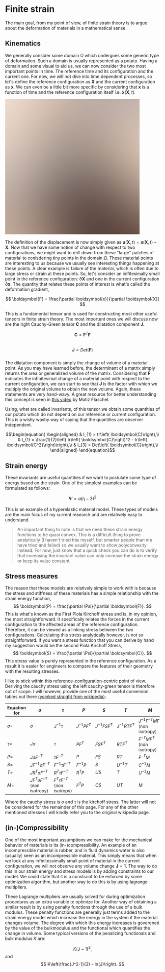 <!-- ---
# layout: default
title:  "Finite strain page"
date:   2025-09-28
categories: Jekyll update
theme: jekyll-theme-cayman
--- -->
# Finite strain
The main goal, from my point of view, of finite strain theory is to argue about the deformation of materials in a mathematical sense. 


## Kinematics
We generally consider some domain $\Omega$ which undergoes some generic type of deformation.
Such a domain is usually represented as a potato.
Having a domain and some visual to aid us, we can now consider the two most important points in time.
The reference time and its configuration and the current one.
For now, we will not dive into time dependent processes, so let's define the reference configuration as $\boldsymbol{X}$ and the current configuration as $\boldsymbol{x}$.
We can even be a little bit more specific by considering that $\boldsymbol{x}$ is a function of time and the reference configuration itself i.e. $\boldsymbol{x}(\boldsymbol{X}, t)$.

![Tempfigure](/images/pic01.jpg)

The definition of the displacement is now simply given as $\boldsymbol{u}(\boldsymbol{X}, t) = \boldsymbol{x}(\boldsymbol{X}, t) - \boldsymbol{X}$.
Now that we have some notion of change with respect to two configurations, we might want to drill down from these "large" patches of material to conisdering tiny points in the domain $\Omega$.
These material points are interesting to us because we usually see interesting things happening at these points.
A clear example is failure of the material, which is often due to large stress or strain at these points.
So, let's consider an inifitesimally small point in the reference configuration: $\partial\boldsymbol{X}$ and one in the current configuration $\partial\boldsymbol{x}$.
The quantity that relates these points of interest is what's called the deformation gradient,


$$  
    \boldsymbol{F} = \frac{\partial \boldsymbol{x}}{\partial \boldsymbol{X}} 
$$  

This is a fundamental tensor and is used for constructing most other useful tensors in finite strain theory.
The most important ones we will discuss now are the right Cauchy-Green tensor $\boldsymbol{C}$ and the dilatation component $\boldsymbol{J}$.

$$  
    \boldsymbol{C} = \boldsymbol{F}^{T}\boldsymbol{F}
$$  
$$  
    \boldsymbol{J} = Det\left(\boldsymbol{F}\right)
$$  
The dilatation component is simply the change of volume of a material point. 
As you may have learned before, the determinant of a matrix simply returns the area or generalized volume of the matrix.
Considering that $\boldsymbol{F}$ indicates the infinitesimal change of a material point with respect to the current configuration, we can start to see that $\boldsymbol{J}$ is the factor with which we multiply the original volume to obtain the new volume. 
Again, these statements are very hand-wavy. 
A great resource for better understanding this concept is seen in [this video](https://www.youtube.com/watch?v=u6sVUzIHuIg) by Motiz Flaschel.

Using, what are called invariants, of this tensor we obtain some quantities of our potato which do not depend on our reference or current configuration.
This is a wishy washy way of saying that the quantities are observer independent.

$$\begin{equation}
    \begin{aligned}
        & I_{1} = tr\left( \boldsymbol{C}\right),\\
        & I_{1} = \frac{1}{2}\left( tr\left( \boldsymbol{C}\right)^2 -  tr\left( \boldsymbol{C^2}\right)\right),\\
        & I_{3} = Det\left( \boldsymbol{C}\right),\\
    \end{aligned}
\end{equation}$$


## Strain energy
These invariants are useful quantities if we want to postulate some type of energy based on the strain.
One of the simplest examples can be formulated as follows:

$$
    \Psi = a(I_{1}-3)^2
$$

This is an example of a hyperelastic material model.
These types of models are the main focus of my current research and are relatively easy to understand.

>An important thing to note is that we need these strain energy functions to be quasi convex.
This is a difficult thing to prove analytically (I haven't tried this myself, but smarter people than me have tried and failed) so we usually want to show polyconvexity instead.
For now, just know that a quick check you can do is to verify that increasing the invariant value can only increase the strain energy or keep its value constant.


## Stress measures
The reason that these models are relatively simple to work with is because the stress and stiffness of these materials has a simple relationship with the strain energy function, 
$$
    \boldsymbol{P} = \frac{\partial \Psi}{\partial \boldsymbol{F}}.
$$
This is what's known as the First Piola Kirchoff stress and is, in my opinion, the most straightforward.
It specifically relates the forces in the current configuration to the affected areas of the reference configuration.
Therefore, it can be viewed as a linking stress between the two configurations.
Calculating this stress analytically however, is not so straightforward.
If you want a stress function that you can derive by hand my suggestion would be the second Piola Kirchoff Stress, 
$$
    \boldsymbol{S} = \frac{\partial \Psi}{\partial \boldsymbol{C}}.
$$
This stress value is purely represented in the reference configuration.
As a result it is easier for engineers to compare the features of their geometry with the resulting stresses.

I like to stick within this reference-configuration-centric point of view.
Deriving the cauchy stress using the left cauchy-green tensor is therefore out of scope.
I will however, provide one of the most useful conversion tables out there [(yoinked straight from wikipedia)](https://en.wikipedia.org/wiki/Alternative_stress_measures):


| Equation for | $\sigma$                              | $\tau$                            | $P$            | $S$             | $T$             | $M$                                 |
| ------------ | ------------------------------------- | --------------------------------- | -------------- | --------------- | --------------- | ----------------------------------- |
| $\sigma=$    | $\sigma$                              | $J^{-1}\tau$                      | $J^{-1}PF^{T}$ | $J^{-1}FSF^{T}$ | $J^{-1}RTF^{T}$ | $J^{-1}F^{-T}MF^{T}$ (non isotropy) |
| $\tau=$      | $J\sigma$                             | $\tau$                            | $P F^{T}$      | $FSF^{T}$       | $RTF^{T}$       | $F^{-T}MF^{T}$ (non isotropy)       |
| $P=$         | $J\sigma F^{-T}$                      | $\tau F^{-T}$                     | $P$            | $FS$            | $RT$            | $F^{-T}M$                           |
| $S=$         | $J F^{-1}\sigma F^{-T}$               | $F^{-1}\tau F^{-T}$               | $F^{-1}P$      | $S$             | $U^{-1}T$       | $C^{-1}M$                           |
| $T=$         | $J R^{T} \sigma F^{-T}$               | $R^{T} \tau F^{-T}$               | $R^{T}P$       | $US$            | $T$             | $U^{-1}M$                           |
| $M=$         | $J F^{T}\sigma F^{-T}$ (non isotropy) | $F^{T}\tau F^{-T}$ (non isotropy) | $F^{T}P$       | $CS$            | $UT$            | $M$                                 |

Where the cauchy stress is $\sigma$ and $\tau$ is the kirchoff stress.
The latter will not be considered for the remainder of this page.
For any of the other mentioned stresses I will kindly refer you to the original wikipedia page.

## (in-)Compressibility
One of the most important assumptions we can make for the mechanical behavior of materials is its (in-)compressibility.
An example of an incompressible material is rubber, and in fluid dynamics water is also (usually) seen as an incompressible material.
This simply means that when we look at any infinitessimally small point of material in the current configuration, we will not observe any volume change $\boldsymbol{J}=1$.
The way to do this in our strain energy and stress models is by adding constraints to our model.
We could state that it is a constraint to be enforced by some optimization algorithm, but another way to do this is by using lagrange multipliers.

These Lagrange multipliers are usually solved for during optimization procedures as an extra variable to optimize for.
Another way of obtaining a similar result is by using penalty functions through the use of a bulk modulus.
These penalty functions are generally just terms added to the strain energy model which increase the energy in the system if the material changes volume.
The degree with which this energy increases is goverened by the value of the bulkmodulus and the functional which quantifies the change in volume.
Some typical versions of the penalizing functionals and bulk modulus $K$ are:

$$
    K(J-1)^2,
$$
and 
$$
    K\left(\frac{J^2-1}{2} - ln(J)\right).
$$


